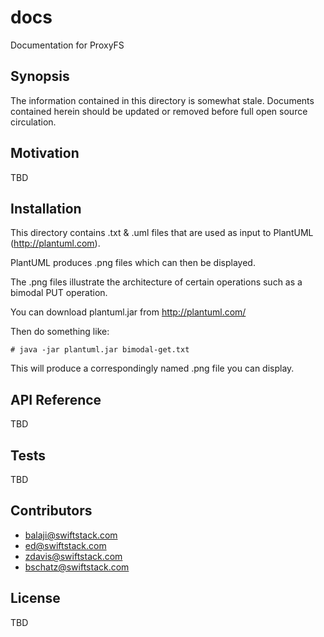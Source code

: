 # docs
Documentation for ProxyFS

## Synopsis

The information contained in this directory is somewhat stale.  Documents contained herein should be updated 
or removed before full open source circulation.

## Motivation

TBD

## Installation

This directory contains .txt & .uml files that are used as input to PlantUML (http://plantuml.com).

PlantUML produces .png files which can then be displayed.

The .png files illustrate the architecture of certain operations such as a bimodal PUT operation.

You can download plantuml.jar from http://plantuml.com/

Then do something like:

    # java -jar plantuml.jar bimodal-get.txt

This will produce a correspondingly named .png file you can display.


## API Reference

TBD

## Tests

TBD

## Contributors

 * balaji@swiftstack.com
 * ed@swiftstack.com
 * zdavis@swiftstack.com
 * bschatz@swiftstack.com

## License

TBD
